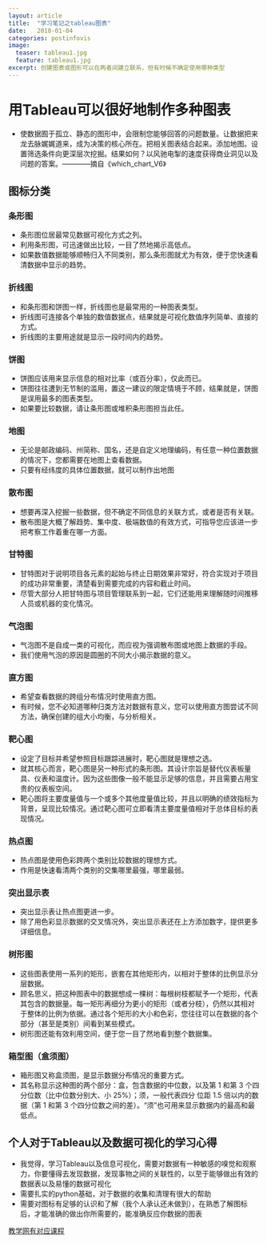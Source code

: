 ```yaml
---
layout: article
title:  "学习笔记之tableau图表"
date:   2018-01-04
categories: postinfovis
image:
  teaser: tableau1.jpg
  feature: tableau1.jpg
excerpt: 创建图表或图形可以在两者间建立联系，但有时候不确定使用哪种类型
---
```


# 用Tableau可以很好地制作多种图表 
- 使数据囿于孤立、静态的图形中，会限制您能够回答的问题数量。让数据把来龙去脉娓娓道来，成为决策的核心所在。把相关图表结合起来。添加地图。设置筛选条件向更深层次挖掘。结果如何？以风驰电掣的速度获得商业洞见以及问题的答案。————摘自《which_chart_V6》

## 图标分类

### 条形图
- 条形图位居最常见数据可视化方式之列。
- 利用条形图，可迅速做出比较，一目了然地揭示高低点。
- 如果数值数据能够顺畅归入不同类别，那么条形图就尤为有效，便于您快速看清数据中显示的趋势。

### 折线图
- 和条形图和饼图一样，折线图也是最常用的一种图表类型。
- 折线图可连接各个单独的数值数据点，结果就是可视化数值序列简单、直接的方式。
- 折线图的主要用途就是显示一段时间内的趋势。

### 饼图
- 饼图应该用来显示信息的相对比率（或百分率），仅此而已。
- 饼图往往遭到无节制的滥用，置这一建议的限定情境于不顾，结果就是，饼图是误用最多的图表类型。
- 如果要比较数据，请让条形图或堆积条形图担当此任。

### 地图
- 无论是邮政编码、州简称、国名，还是自定义地理编码，有任意一种位置数据的情况下，您都需要在地图上查看数据。
- 只要有经纬度的具体位置数据，就可以制作出地图

### 散布图
- 想要再深入挖掘一些数据，但不确定不同信息的关联方式，或者是否有关联。
- 散布图是大概了解趋势、集中度、极端数值的有效方式，可指导您应该进一步把考察工作着重在哪一方面。

### 甘特图
- 甘特图对于说明项目各元素的起始与终止日期效果非常好，符合实现对于项目的成功非常重要，清楚看到需要完成的内容和截止时间。
- 尽管大部分人把甘特图与项目管理联系到一起，它们还能用来理解随时间推移人员或机器的变化情况。

### 气泡图
- 气泡图不是自成一类的可视化，而应视为强调散布图或地图上数据的手段。
- 我们使用气泡的原因是圆圈的不同大小揭示数据的意义。 

### 直方图
- 希望查看数据的跨组分布情况时使用直方图。
- 有时候，您不必知道哪种归类方法对数据有意义，您可以使用直方图尝试不同方法，确保创建的组大小均衡，与分析相关。

### 靶心图
- 设定了目标并希望参照目标跟踪进展时，靶心图就是理想之选。
- 就其核心而言，靶心图是另一种形式的条形图。其设计宗旨是替代仪表板量具、仪表和温度计。因为这些图像一般不能显示足够的信息，并且需要占用宝贵的仪表板空间。
- 靶心图将主要度量值与一个或多个其他度量值比较，并且以明确的绩效指标为背景，呈现比较情况。通过靶心图可立即看清主要度量值相对于总体目标的表现情况。  

### 热点图
- 热点图是使用色彩跨两个类别比较数据的理想方式。
- 作用是快速看清两个类别的交集哪里最强，哪里最弱。

### 突出显示表
- 突出显示表让热点图更进一步。
- 除了用色彩显示数据的交叉情况外，突出显示表还在上方添加数字，提供更多详细信息。

### 树形图
- 这些图表使用一系列的矩形，嵌套在其他矩形内，以相对于整体的比例显示分层数据。
- 顾名思义，把这种图表中的数据想成一棵树：每根树枝都赋予一个矩形，代表其包含的数据量。每一矩形再细分为更小的矩形（或者分枝），仍然以其相对于整体的比例为依据。通过各个矩形的大小和色彩，您往往可以在数据的各个部分（甚至是类别）间看到某些模式。
- 树形图还能有效利用空间，便于您一目了然地看到整个数据集。

### 箱型图（盒须图）
- 箱形图又称盒须图，是显示数据分布情况的重要方式。
- 其名称显示这种图的两个部分：盒，包含数据的中位数，以及第 1 和第 3 个四分位数（比中位数分别大、小 25%）；须，一般代表四分
位距 1.5 倍以内的数据（第 1 和第 3 个四分位数之间的差）。“须”也可用来显示数据内的最高和最低点。

## 个人对于Tableau以及数据可视化的学习心得
- 我觉得，学习Tableau以及信息可视化，需要对数据有一种敏感的嗅觉和观察力，你要懂得去发现数据，发现事物之间的关联性的，以至于能够做出有效的数据表以及易懂的数据可视化
- 需要扎实的python基础，对于数据的收集和清理有很大的帮助
- 需要对图标有足够的认识和了解（我个人承认还未做到），在熟悉了解图标后，才能准确的做出你所需要的，能准确反应你数据的图表


[教学网有对应课程](e.nfu.edu.cn)
